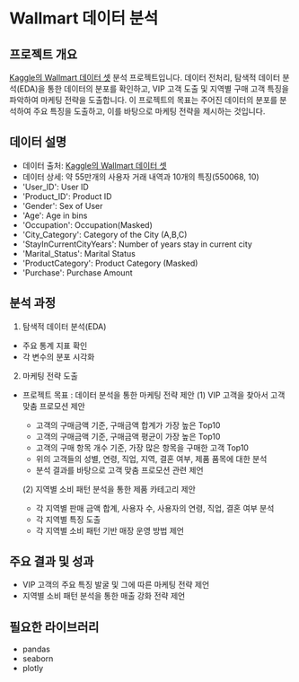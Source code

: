 # Wallmart 데이터 분석

## 프로젝트 개요
[Kaggle의 Wallmart 데이터 셋](https://www.kaggle.com/datasets/devarajv88/walmart-sales-dataset) 분석 프로젝트입니다. 데이터 전처리, 탐색적 데이터 분석(EDA)을 통한 데이터의 분포를 확인하고, VIP 고객 도출 및 지역별 구매 고객 특징을 파악하여 마케팅 전략을 도출합니다.
이 프로젝트의 목표는 주어진 데이터의 분포를 분석하여 주요 특징을 도출하고, 이를 바탕으로 마케팅 전략을 제시하는 것입니다.

## 데이터 설명
- 데이터 출처: [Kaggle의 Wallmart 데이터 셋](https://www.kaggle.com/datasets/devarajv88/walmart-sales-dataset) 
- 데이터 상세: 약 55만개의 사용자 거래 내역과 10개의 특징(550068, 10)
- 'User_ID': User ID
- 'Product_ID': Product ID
- 'Gender': Sex of User
- 'Age': Age in bins
- 'Occupation': Occupation(Masked)
- 'City_Category': Category of the City (A,B,C)
- 'StayInCurrentCityYears': Number of years stay in current city
- 'Marital_Status': Marital Status
- 'ProductCategory': Product Category (Masked)
- 'Purchase': Purchase Amount

## 분석 과정
1. 탐색적 데이터 분석(EDA)
  - 주요 통계 지표 확인
  - 각 변수의 분포 시각화
2. 마케팅 전략 도출
  - 프로젝트 목표 : 데이터 분석을 통한 마케팅 전략 제안
    (1) VIP 고객을 찾아서 고객 맞춤 프로모션 제안
    - 고객의 구매금액 기준, 구매금액 합계가 가장 높은 Top10
    - 고객의 구매금액 기준, 구매금액 평균이 가장 높은 Top10
    - 고객의 구매 항목 개수 기준, 가장 많은 항목을 구매한 고객 Top10
    - 위의 고객들의 성별, 연령, 직업, 지역, 결혼 여부, 제품 품목에 대한 분석
    - 분석 결과를 바탕으로 고객 맞춤 프로모션 관련 제언

    (2) 지역별 소비 패턴 분석을 통한 제품 카테고리 제안
    - 각 지역별 판매 금액 합계, 사용자 수, 사용자의 연령, 직업, 결혼 여부 분석
    - 각 지역별 특징 도출
    - 각 지역별 소비 패턴 기반 매장 운영 방법 제언

## 주요 결과 및 성과
- VIP 고객의 주요 특징 발굴 및 그에 따른 마케팅 전략 제언
- 지역별 소비 패턴 분석을 통한 매출 강화 전략 제언

## 필요한 라이브러리
- pandas
- seaborn
- plotly
